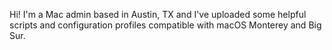 Hi! I'm a Mac admin based in Austin, TX and I've uploaded some helpful scripts and configuration profiles compatible with macOS Monterey and Big Sur.
